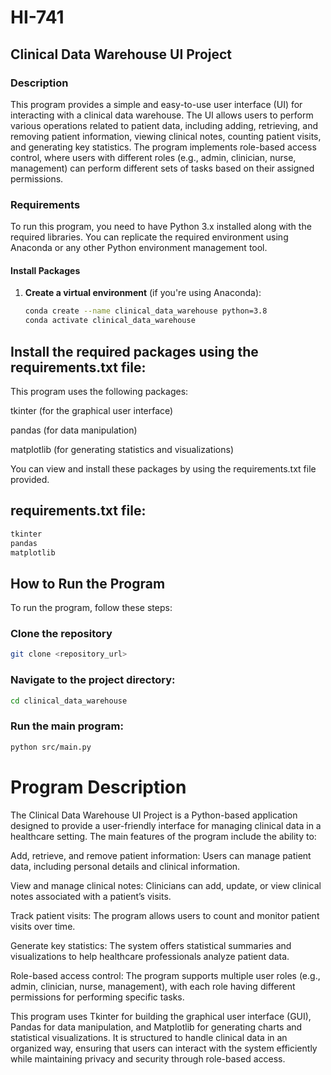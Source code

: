 # HI-741
## Clinical Data Warehouse UI Project

### Description

This program provides a simple and easy-to-use user interface (UI) for interacting with a clinical data warehouse. The UI allows users to perform various operations related to patient data, including adding, retrieving, and removing patient information, viewing clinical notes, counting patient visits, and generating key statistics. The program implements role-based access control, where users with different roles (e.g., admin, clinician, nurse, management) can perform different sets of tasks based on their assigned permissions.

### Requirements

To run this program, you need to have Python 3.x installed along with the required libraries. You can replicate the required environment using Anaconda or any other Python environment management tool.

#### Install Packages

1. **Create a virtual environment** (if you're using Anaconda):

   ```bash
   conda create --name clinical_data_warehouse python=3.8
   conda activate clinical_data_warehouse

## Install the required packages using the requirements.txt file:

This program uses the following packages:

tkinter (for the graphical user interface)

pandas (for data manipulation)

matplotlib (for generating statistics and visualizations)


You can view and install these packages by using the requirements.txt file provided.

## requirements.txt file:

```txt
tkinter
pandas
matplotlib
```
## How to Run the Program
To run the program, follow these steps:
### Clone the repository 

```bash
git clone <repository_url>
```
### Navigate to the project directory:

```bash
cd clinical_data_warehouse
```
### Run the main program:

```bash
python src/main.py
```

# Program Description
The Clinical Data Warehouse UI Project is a Python-based application designed to provide a user-friendly interface for managing clinical data in a healthcare setting. The main features of the program include the ability to:

Add, retrieve, and remove patient information: Users can manage patient data, including personal details and clinical information.

View and manage clinical notes: Clinicians can add, update, or view clinical notes associated with a patient’s visits.

Track patient visits: The program allows users to count and monitor patient visits over time.

Generate key statistics: The system offers statistical summaries and visualizations to help healthcare professionals analyze patient data.

Role-based access control: The program supports multiple user roles (e.g., admin, clinician, nurse, management), with each role having different permissions for performing specific tasks.

This program uses Tkinter for building the graphical user interface (GUI), Pandas for data manipulation, and Matplotlib for generating charts and statistical visualizations. It is structured to handle clinical data in an organized way, ensuring that users can interact with the system efficiently while maintaining privacy and security through role-based access.




